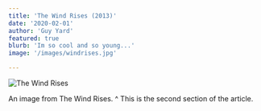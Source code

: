 ```yaml
---
title: 'The Wind Rises (2013)'
date: '2020-02-01'
author: 'Guy Yard'
featured: true
blurb: 'Im so cool and so young...'
image: '/images/windrises.jpg'

---
```


![The Wind Rises](/images/windrises.jpg)

An image from The Wind Rises.
^
This is the second section of the article.